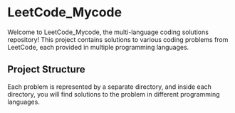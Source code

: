 # LeetCode_Mycode
Welcome to LeetCode_Mycode, the multi-language coding solutions repository! This project contains solutions to various coding problems from LeetCode, each provided in multiple programming languages. 

## Project Structure
Each problem is represented by a separate directory, and inside each directory, you will find solutions to the problem in different programming languages.

